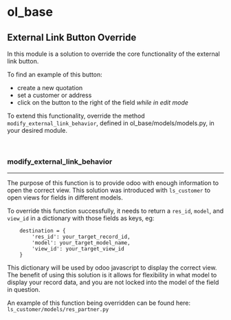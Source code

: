 # ol_base #

## External Link Button Override ##

In this module is a solution to override the core functionality of the external link button.

To find an example of this button:
 - create a new quotation
 - set a customer or address
 - click on the button to the right of the field *while in edit mode*

To extend this functionality, override the method `modify_external_link_behavior`, defined in ol_base/models/models.py, in your desired module.

<br>

### modify_external_link_behavior ###
___
The purpose of this function is to provide odoo with enough information to open the correct view. This solution was introduced with `ls_customer` to open views for fields in different models.

To override this function successfully, it needs to return a `res_id`, `model`, and `view_id` in a dictionary with those fields as keys, eg:
```
    destination = {
        'res_id': your_target_record_id,
        'model': your_target_model_name,
        'view_id': your_target_view_id
    }
```
This dictionary will be used by odoo javascript to display the correct view. The benefit of using this solution is it allows for flexibility in what model to display your record data, and you are not locked into the model of the field in question.

An example of this function being overridden can be found here:
`ls_customer/models/res_partner.py`
